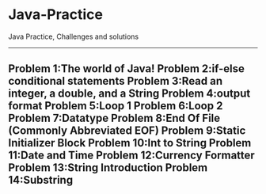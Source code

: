 # Java-Practice
Java Practice,
Challenges and solutions

------------------------------------------------------
Problem 1:The world of Java!
Problem 2:if-else conditional statements
Problem 3:Read an integer, a double, and a String
Problem 4:output format
Problem 5:Loop 1
Problem 6:Loop 2
Problem 7:Datatype
Problem 8:End Of File (Commonly Abbreviated EOF)
Problem 9:Static Initializer Block
Problem 10:Int to String 
Problem 11:Date and Time
Problem 12:Currency Formatter
Problem 13:String Introduction
Problem 14:Substring 
------------------------------------------------------
